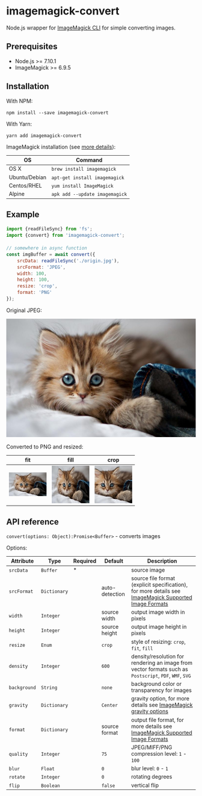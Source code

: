 # imagemagick-convert

Node.js wrapper for [ImageMagick CLI](http://www.imagemagick.org) for simple converting images.

## Prerequisites

* Node.js >= 7.10.1
* ImageMagick >= 6.9.5

## Installation

With NPM:
```shell script
npm install --save imagemagick-convert
```

With Yarn:
```shell script
yarn add imagemagick-convert
```

ImageMagick installation (see [more details](http://www.imagemagick.org/www/script/download.php)):

|OS|Command|
|---|---|
|OS X|`brew install imagemagick`|
|Ubuntu/Debian|`apt-get install imagemagick`|
|Centos/RHEL|`yum install ImageMagick`|
|Alpine|`apk add --update imagemagick`|

## Example

```javascript
import {readFileSync} from 'fs';
import {convert} from 'imagemagick-convert';

// somewhere in async function
const imgBuffer = await convert({
    srcData: readFileSync('./origin.jpg'),
    srcFormat: 'JPEG',
    width: 100,
    height: 100,
    resize: 'crop',
    format: 'PNG'
});
```

Original JPEG:

![Original image](assets/origin.jpg)

Converted to PNG and resized:

|fit|fill|crop|
|---|---|---|
|![Original image](assets/fit.jpg)|![Original image](assets/fill.jpg)|![Original image](assets/crop.jpg)|

## API reference

`convert(options: Object):Promise<Buffer>` - converts images

Options:

| Attribute | Type | Required | Default | Description |
| --- | --- | --- | --- | --- |
| `srcData` | `Buffer` | * | | source image |
| `srcFormat` | `Dictionary` | | auto-detection | source file format (explicit specification), for more details see [ImageMagick Supported Image Formats](http://www.imagemagick.org/script/formats.php) |
| `width` | `Integer` | | source width | output image width in pixels | 
| `height` | `Integer` | | source height | output image height in pixels  |
| `resize` | `Enum` | | `crop` | style of resizing: `crop`, `fit`, `fill`|
| `density` | `Integer` | | `600` | density/resolution for rendering an image from vector formats such as `Postscript`, `PDF`, `WMF`, `SVG` |
| `background` | `String` | | `none` | background color or transparency for images |
| `gravity` | `Dictionary` | | `Center` | gravity option, for more details see [ImageMagick gravity options](http://www.imagemagick.org/script/command-line-options.php#gravity) |
| `format` | `Dictionary` | | source format | output file format, for more details see [ImageMagick Supported Image Formats](http://www.imagemagick.org/script/formats.php) |
| `quality` | `Integer` | | `75` | JPEG/MIFF/PNG compression level: `1` - `100` |
| `blur` | `Float` | | `0` | blur level: `0` - `1` |
| `rotate` | `Integer` | | `0` | rotating degrees |
| `flip` | `Boolean` | | `false` | vertical flip |
